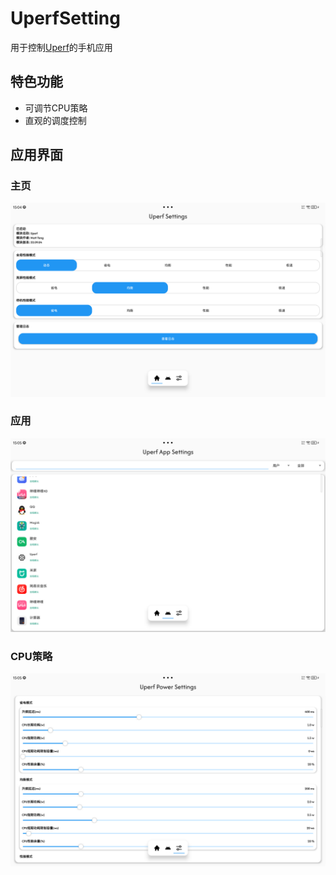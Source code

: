 # UperfSetting

用于控制[Uperf](https://github.com/yc9559/uperf)的手机应用    

## 特色功能
- 可调节CPU策略
- 直观的调度控制

## 应用界面
### 主页
![主页](image/Home.png)

### 应用
![应用](image/AppSetting.png)

### CPU策略
![CPU策略](image/PowerSetting.png)
